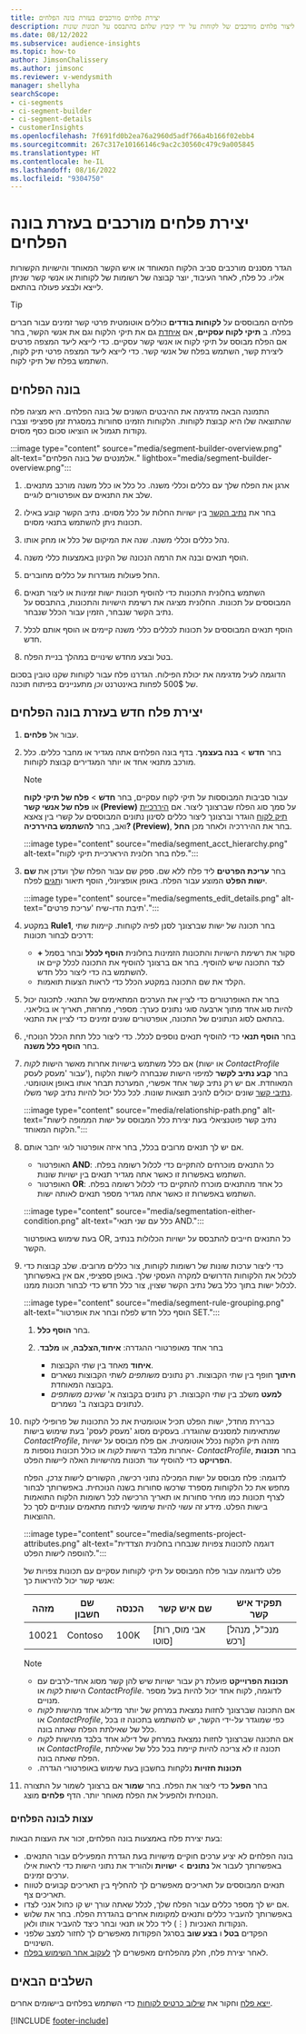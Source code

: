```yaml
---
title: יצירת פלחים מורכבים בעזרת בונה הפלחים
description: השתמש בבונה הפלחים כדי ליצור פלחים מורכבים של לקוחות על ידי קיבוץ שלהם בהתבסס על תכונות שונות.
ms.date: 08/12/2022
ms.subservice: audience-insights
ms.topic: how-to
author: JimsonChalissery
ms.author: jimsonc
ms.reviewer: v-wendysmith
manager: shellyha
searchScope:
- ci-segments
- ci-segment-builder
- ci-segment-details
- customerInsights
ms.openlocfilehash: 7f691fd0b2ea76a2960d5adf766a4b166f02ebb4
ms.sourcegitcommit: 267c317e10166146c9ac2c30560c479c9a005845
ms.translationtype: HT
ms.contentlocale: he-IL
ms.lasthandoff: 08/16/2022
ms.locfileid: "9304750"
---
```

# <a name="create-complex-segments-with-segment-builder"></a>יצירת פלחים מורכבים בעזרת בונה הפלחים

הגדר מסננים מורכבים סביב הלקוח המאוחד או איש הקשר המאוחד והישויות הקשורות אליו. כל פלח, לאחר העיבוד, יוצר קבוצה של רשומות של לקוחות או אנשי קשר שניתן לייצא ולבצע פעולה בהתאם.

> [!TIP]
> פלחים המבוססים על **לקוחות בודדים** כוללים אוטומטית פרטי קשר זמינים עבור חברים בפלח. ב **תיקי לקוח עסקיים**, אם [איחדת](data-unification.md) גם את תיקי הלקוח וגם את אנשי הקשר, בחר אם הפלח מבוסס על תיקי לקוח או אנשי קשר עסקיים. כדי לייצא ליעד המצפה פרטים ליצירת קשר, השתמש בפלח של אנשי קשר. כדי לייצא ליעד המצפה פרטי תיק לקוח, השתמש בפלח של תיקי לקוח.

## <a name="segment-builder"></a>בונה הפלחים

התמונה הבאה מדגימה את ההיבטים השונים של בונה הפלחים. היא מציגה פלח שהתוצאה שלו היא קבוצת לקוחות. הלקוחות הזמינו סחורות במסגרת זמן ספציפי וצברו נקודות תגמול או הוציאו סכום כסף מסוים.

:::image type="content" source="media/segment-builder-overview.png" alt-text="אלמנטים של בונה הפלחים." lightbox="media/segment-builder-overview.png":::

1. ארגן את הפלח שלך עם כללים וכללי משנה. כל כלל או כלל משנה מורכב מתנאים. שלב את התנאים עם אופרטורים לוגיים.

1. בחר את [נתיב הקשר](relationships.md) בין ישויות החלות על כלל מסוים. נתיב הקשר קובע באילו תכונות ניתן להשתמש בתנאי מסוים.

1. נהל כללים וכללי משנה. שנה את המיקום של כלל או מחק אותו.

1. הוסף תנאים ובנה את הרמה הנכונה של הקינון באמצעות כללי משנה.

1. החל פעולות מוגדרות על כללים מחוברים.

1. השתמש בחלונית התכונות כדי להוסיף תכונות ישות זמינות או ליצור תנאים המבוססים על תכונות. החלונית מציגה את רשימת הישויות והתכונות, בהתבסס על נתיב הקשר שנבחר, הזמין עבור הכלל שנבחר.

1. הוסף תנאים המבוססים על תכונות לכללים כללי משנה קיימים או הוסף אותם לכלל חדש.

1. בטל ובצע מחדש שינויים במהלך בניית הפלח.

הדוגמה לעיל מדגימה את יכולת הפילוח. הגדרנו פלח עבור לקוחות שקנו טובין בסכום של 500$ לפחות באינטרנט *וכן* מתעניינים בפיתוח תוכנה.

## <a name="create-a-new-segment-with-segment-builder"></a>יצירת פלח חדש בעזרת בונה הפלחים

1. עבור אל **פלחים**.

1. בחר **חדש** > **בנה בעצמך**. בדף בונה הפלחים אתה מגדיר או מחבר כללים. כלל מורכב מתנאי אחד או יותר המגדירים קבוצת לקוחות.

   > [!NOTE]
   > עבור סביבות המבוססות על תיקי לקוח עסקיים, בחר **חדשׁ** > **פלח של תיקי לקוח** או **פלח של אנשי קשר (Preview)** על סמך סוג הפלח שברצונך ליצור. אם [היררכיית תיק לקוח](relationships.md#set-up-account-hierarchies) הוגדר וברצונך ליצור כללים לסינון נתונים המבוססים על קשרי בין צאצא ואב, בחר **להשתמש בהיררכיה? (Preview)**, בחר את ההיררכיה ולאחר מכן **החל**.
   >
   > :::image type="content" source="media/segment_acct_hierarchy.png" alt-text="פלח בחר חלונית הירארכיית תיקי לקוח.":::

1. בחר **עריכת הפרטים** ליד פלח ללא שם. ספק שם עבור הפלח שלך ועדכן את **שם ישות הפלט** המוצע עבור הפלח. באופן אופציונלי, הוסף תיאור ו[תגים](work-with-tags-columns.md#manage-tags) לפלח.

   :::image type="content" source="media/segments_edit_details.png" alt-text="תיבת הדו-שיח 'עריכת פרטים'.":::

1. במקטע **Rule1**, בחר תכונה של ישות שברצונך לסנן לפיה לקוחות. קיימות שתי דרכים לבחור תכונות:
   - סקור את רשימת הישויות והתכונות הזמינות בחלונית **הוסף לכלל** ובחר בסמל **+** לצד התכונה שיש להוסיף. בחר אם ברצונך להוסיף את התכונה לכלל קיים או להשתמש בה כדי ליצור כלל חדש.
   - הקלד את שם התכונה במקטע הכלל כדי לראות הצעות תואמות.

1. בחר את האופרטורים כדי לציין את הערכים המתאימים של התנאי. לתכונה יכול להיות סוג אחד מתוך ארבעה סוגי נתונים כערך: מספרי, מחרוזת, תאריך או בוליאני. בהתאם לסוג הנתונים של התכונה, אופרטורים שונים זמינים כדי לציין את התנאי.

1. בחר **הוסף תנאי** כדי להוסיף תנאים נוספים לכלל. כדי ליצור כלל תחת הכלל הנוכחי, בחר **הוסף כלל משנה**.

1. אם כלל משתמש בישויות אחרות מאשר הישות *לקוח* (או ישות *ContactProfile* עבור 'מעסק לעסק'), בחר **קבע נתיב לקשר** למיפוי הישות שנבחרה לישות הלקוח המאוחדת. אם יש רק נתיב קשר אחד אפשרי, המערכת תבחר אותו באופן אוטומטי. [נתיבי קשר](relationships.md#relationship-paths) שונים יכולים להניב תוצאות שונות. לכל כלל יכול להיות נתיב קשר משלו.

   :::image type="content" source="media/relationship-path.png" alt-text="נתיב קשר פוטנציאלי בעת יצירת כלל המבוסס על ישות הממופה לישות הלקוח המאוחד.":::

1. אם יש לך תנאים מרובים בכלל, בחר איזה אופרטור לוגי יחבר אותם.  
   - האופרטור **AND**: כל התנאים מוכרחים להתקיים כדי לכלול רשומה בפלח. השתמש באפשרות זו כאשר אתה מגדיר תנאים בין ישויות שונות.
   - האופרטור **OR**: כל אחד מהתנאים מוכרח להתקיים כדי לכלול רשומה בפלח. השתמש באפשרות זו כאשר אתה מגדיר מספר תנאים לאותה ישות.

   :::image type="content" source="media/segmentation-either-condition.png" alt-text="כלל עם שני תנאי AND.":::

   בעת שימוש באופרטור OR, כל התנאים חייבים להתבסס על ישויות הכלולות בנתיב הקשר.

1. כדי ליצור ערכות שונות של רשומות לקוחות, צור כללים מרובים. שלב קבוצות כדי לכלול את הלקוחות הדרושים למקרה העסקי שלך. באופן ספציפי, אם אין באפשרותך לכלול ישות בתוך כלל בשל נתיב הקשר שצוין, צור כלל חדש כדי לבחור תכונות ממנו.

      :::image type="content" source="media/segment-rule-grouping.png" alt-text="הוסף כלל חדש לפלח ובחר את אופרטור SET.":::

   1. בחר **הוסף כלל**.
   1. בחר אחד מ‏‫אופרטורי ההגדרה: **איחוד**,**הצלבה**, או **מלבד**.

      - **איחוד** מאחד בין שתי הקבוצות.
      - **חיתוך** חופף בין שתי הקבוצות. רק נתונים *משותפים* לשתי הקבוצות נשארים בקבוצה המאוחדת.
      - **למעט** משלב בין שתי הקבוצות. רק נתונים בקבוצה א' *שאינם משותפים* לנתונים בקבוצה ב' נשמרים.

1. כברירת מחדל, ישות הפלט תכיל אוטומטית את כל התכונות של פרופילי לקוח שמתאימות למסננים שהוגדרו. בעסקים מסוג 'מעסק לעסק' בעת שימוש בישות *ContactProfile*, מזהה תיק הלקוח נכלל אוטומטית. אם פלח מבוסס על ישויות אחרות מלבד הישות *לקוח* או כולל תכונות נוספות מ- *ContactProfile*, בחר **תכונות הפרויקט** כדי להוסיף עוד תכונות מהישויות האלה ליישות הפלט.
 
   לדוגמה: פלח מבוסס על ישות המכילה נתוני רכישה, הקשורים לישות *צרכן*. הפלח מחפש את כל הלקוחות מספרד שרכשו סחורות בשנה הנוכחית. באפשרותך לבחור לצרף תכונות כמו מחיר סחורות או תאריך הרכישה לכל רשומות הלקוח התואמות בישות הפלט. מידע זה עשוי להיות שימושי לניתוח מתאמים עונתיים לסך כל ההוצאות.

   :::image type="content" source="media/segments-project-attributes.png" alt-text="דוגמה לתכונות צפויות שנבחרו בחלונית הצדדית להוספה לישות הפלט.":::
 
   פלט לדוגמה עבור פלח המבוסס על תיקי לקוחות עסקיים עם תכונות צפויות של אנשי קשר יכול להיראות כך:

   |מזהה  |שם חשבון  |הכנסה  |שם איש קשר  | תפקיד איש קשר|
   |---------|---------|---------|---------|---|
   |10021     | Contoso | 100K | [אבי מוס, רות סוטו]  | [מנכ"ל, מנהל רכש]

   > [!NOTE]
   > - **תכונות הפרוייקט** פועלת רק עבור ישויות שיש להן קשר מסוג אחד-לרבים עם הישות *לקוח* או *ContactProfile*. לדוגמה, לקוח אחד יכול להיות בעל מספר מנויים.
   > - אם התכונה שברצונך לחזות נמצאת במרחק של יותר מדילוג אחד מהישות *לקוח* או *ContactProfile*, כפי שמוגדר על-ידי הקשר, יש להשתמש בתכונה זו בכל כלל של שאילתת הפלח שאתה בונה.
   > - אם התכונה שברצונך לחזות נמצאת במרחק של דילוג אחד בלבד מהישות *לקוח* או *ContactProfile*, תכונה זו לא צריכה להיות קיימת בכל כלל של שאילתת הפלח שאתה בונה.
   > - **תכונות חזויות** נלקחות בחשבון בעת שימוש ב‏‫אופרטורי הגדרה.

1. בחר **הפעל** כדי ליצור את הפלח. בחר **שמור** אם ברצונך לשמור על התצורה הנוכחית ולהפעיל את הפלח מאוחר יותר. הדף **פלחים** מוצג.

### <a name="segment-builder-tips"></a>עצות לבונה הפלחים

בעת יצירת פלח באמצעות בונה הפלחים, זכור את העצות הבאות:

- בונה הפלחים לא יציע ערכים חוקיים מישויות בעת הגדרת המפעילים עבור התנאים. באפשרותך לעבור אל **נתונים** > **ישויות** ולהוריד את נתוני הישות כדי לראות אילו ערכים זמינים.
- תנאים המבוססים על תאריכים מאפשרים לך להחליף בין תאריכים קבועים לטווח תאריכים צף.
- אם יש לך מספר כללים עבור הפלח שלך, לכלל שאתה עורך יש קו כחול אנכי לצדו.
- באפשרותך להעביר כללים ותנאים למקומות אחרים בהגדרת הפלח. בחר את שלוש הנקודות האנכיות (&vellip;) ליד כלל או תנאי ובחר כיצד להעביר אותו ולאן.
- הפקדים **בטל** ו **בצע שוב** בסרגל הפקודות מאפשרים לך לחזור למצב שלפני השינויים.
- לאחר יצירת פלח, חלק מהפלחים מאפשרים לך [לעקוב אחר השימוש בפלח](segments.md#track-usage-of-a-segment).

## <a name="next-steps"></a>‏‫השלבים הבאים‬

[ייצא פלח](export-destinations.md) וחקור את [שילוב כרטיס לקוחות](customer-card-add-in.md) כדי השתמש בפלחים ביישומים אחרים.

[!INCLUDE [footer-include](includes/footer-banner.md)]
